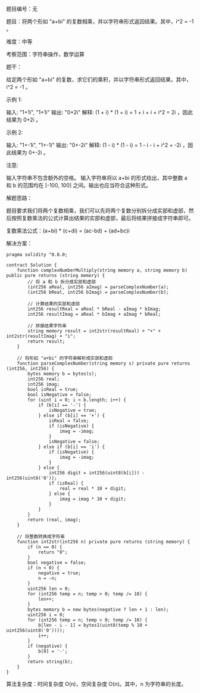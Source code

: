 题目编号：无

题目：将两个形如 "a+bi" 的复数相乘，并以字符串形式返回结果。其中，i^2 = -1 。

难度：中等

考察范围：字符串操作，数学运算

题干：

给定两个形如 "a+bi" 的复数，求它们的乘积，并以字符串形式返回结果。其中，i^2 = -1 。

示例 1:

输入: "1+1i", "1+1i"
输出: "0+2i"
解释: 
(1 + i) * (1 + i) = 1 + i + i + i^2 = 2i ，因此结果为 0+2i 。

示例 2:

输入: "1+-1i", "1+-1i"
输出: "0+-2i"
解释: 
(1 - i) * (1 - i) = 1 - i - i + i^2 = -2i ，因此结果为 0+-2i 。

注意:

输入字符串不包含额外的空格。
输入字符串将以 a+bi 的形式给出，其中整数 a 和 b 的范围均在 [-100, 100] 之间。输出也应当符合这种形式。

解题思路：

题目要求我们将两个复数相乘，我们可以先将两个复数分别拆分成实部和虚部，然后按照复数乘法的公式计算出结果的实部和虚部，最后将结果拼接成字符串即可。

复数乘法公式：(a+bi) * (c+di) = (ac-bd) + (ad+bc)i

解决方案：

```solidity
pragma solidity ^0.8.0;

contract Solution {
    function complexNumberMultiply(string memory a, string memory b) public pure returns (string memory) {
        // 将 a 和 b 拆分成实部和虚部
        (int256 aReal, int256 aImag) = parseComplexNumber(a);
        (int256 bReal, int256 bImag) = parseComplexNumber(b);
        
        // 计算结果的实部和虚部
        int256 resultReal = aReal * bReal - aImag * bImag;
        int256 resultImag = aReal * bImag + aImag * bReal;
        
        // 拼接结果字符串
        string memory result = int2str(resultReal) + "+" + int2str(resultImag) + "i";
        return result;
    }
    
    // 将形如 "a+bi" 的字符串解析成实部和虚部
    function parseComplexNumber(string memory s) private pure returns (int256, int256) {
        bytes memory b = bytes(s);
        int256 real;
        int256 imag;
        bool isReal = true;
        bool isNegative = false;
        for (uint i = 0; i < b.length; i++) {
            if (b[i] == '-') {
                isNegative = true;
            } else if (b[i] == '+') {
                isReal = false;
                if (isNegative) {
                    imag = -imag;
                }
                isNegative = false;
            } else if (b[i] == 'i') {
                if (isNegative) {
                    imag = -imag;
                }
            } else {
                int256 digit = int256(uint8(b[i])) - int256(uint8('0'));
                if (isReal) {
                    real = real * 10 + digit;
                } else {
                    imag = imag * 10 + digit;
                }
            }
        }
        return (real, imag);
    }
    
    // 将整数转换成字符串
    function int2str(int256 n) private pure returns (string memory) {
        if (n == 0) {
            return "0";
        }
        bool negative = false;
        if (n < 0) {
            negative = true;
            n = -n;
        }
        uint256 len = 0;
        for (int256 temp = n; temp > 0; temp /= 10) {
            len++;
        }
        bytes memory b = new bytes(negative ? len + 1 : len);
        uint256 i = 0;
        for (int256 temp = n; temp > 0; temp /= 10) {
            b[len - i - 1] = bytes1(uint8(temp % 10 + uint256(uint8('0'))));
            i++;
        }
        if (negative) {
            b[0] = '-';
        }
        return string(b);
    }
} 
```

算法复杂度：时间复杂度 O(n)，空间复杂度 O(n)。其中，n 为字符串的长度。